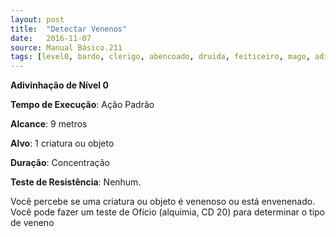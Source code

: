 ```yaml
---
layout: post
title:  "Detectar Venenos"
date:   2016-11-07
source: Manual Básico.211
tags: [level0, bardo, clerigo, abencoado, druida, feiticeiro, mago, adivinhacao, padrao, metros, alvo, objeto, concentracao, nenhum]
---
```


**Adivinhação de Nível 0**

**Tempo de Execução**: Ação Padrão

**Alcance**: 9 metros

**Alvo**: 1 criatura ou objeto

**Duração**: Concentração

**Teste de Resistência**: Nenhum.

Você percebe se uma criatura ou objeto é venenoso ou está envenenado. Você
pode fazer um teste de Ofício (alquimia,
CD 20) para determinar o tipo de veneno
